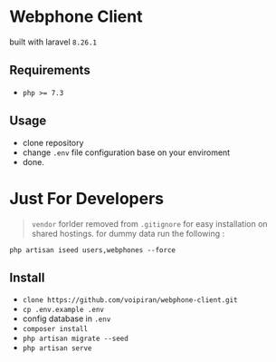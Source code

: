 # Webphone Client
built with laravel `8.26.1`  

## Requirements
- `php >= 7.3`

## Usage
- clone repository
- change `.env` file configuration base on your enviroment
- done.

# Just For Developers
> `vendor` forlder removed from `.gitignore` for easy installation on shared hostings.
for dummy data run the following : 
```
php artisan iseed users,webphones --force
```
## Install
- `clone https://github.com/voipiran/webphone-client.git`
- `cp .env.example .env`
- config database in `.env`
- `composer install`
- `php artisan migrate --seed`
- `php artisan serve`